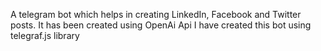 A telegram bot which helps in creating LinkedIn, Facebook and Twitter posts.
It has been created using OpenAi Api
I have created this bot using telegraf.js library
